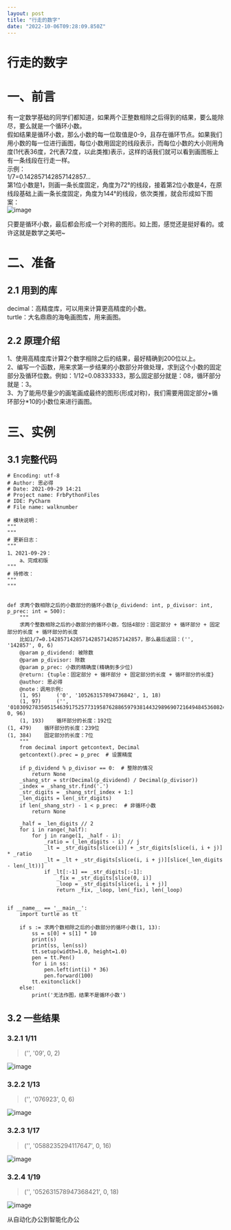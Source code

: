 ```yaml
---
layout: post
title: "行走的数字"
date: "2022-10-06T09:28:09.850Z"
---
```

行走的数字
=====

一、前言
====

有一定数学基础的同学们都知道，如果两个正整数相除之后得到的结果，要么能除尽，要么就是一个循环小数。  
假如结果是循环小数，那么小数的每一位取值是0-9，且存在循环节点。如果我们用小数的每一位进行画图，每位小数用固定的线段表示，而每位小数的大小则用角度(1代表36度，2代表72度，以此类推)表示，这样的话我们就可以看到画图板上有一条线段在行走一样。  
示例：  
1/7=0.142857142857142857…  
第1位小数是1，则画一条长度固定，角度为72°的线段，接着第2位小数是4，在原线段基础上画一条长度固定，角度为144°的线段，依次类推，就会形成如下图案：  
![image](https://img2022.cnblogs.com/blog/2254123/202210/2254123-20221005211035332-2073397125.png)

只要是循环小数，最后都会形成一个对称的图形。如上图，感觉还是挺好看的。或许这就是数学之美吧~

二、准备
====

2.1 用到的库
--------

decimal：高精度库，可以用来计算更高精度的小数。  
turtle：大名鼎鼎的海龟画图库，用来画图。

2.2 原理介绍
--------

1、使用高精度库计算2个数字相除之后的结果，最好精确到200位以上。  
2、编写一个函数，用来求第一步结果的小数部分并做处理，求到这个小数的固定部分及循环位数。例如：1/12=0.08333333，那么固定部分就是：08，循环部分就是：3。  
3、为了能用尽量少的画笔画成最终的图形(形成对称)，我们需要用固定部分+循环部分\*10的小数位来进行画图。

三、实例
====

3.1 完整代码
--------

    # Encoding: utf-8
    # Author: 思必得
    # Date: 2021-09-29 14:21
    # Project name: FrbPythonFiles
    # IDE: PyCharm
    # File name: walknumber
    
    # 模块说明：
    """
    """
    # 更新日志：
    """
    1、2021-09-29：
        a、完成初版
    """
    # 待修改：
    """
    """
    
    
    def 求两个数相除之后的小数部分的循环小数(p_dividend: int, p_divisor: int, p_prec: int = 500):
        """
        求两个整数相除之后的小数部分的循环小数，包括4部分：固定部分 + 循环部分 + 固定部分的长度 + 循环部分的长度
        比如1/7=0.142857142857142857142857142857，那么最后返回：('', '142857', 0, 6)
        @param p_dividend: 被除数
        @param p_divisor: 除数
        @param p_prec: 小数的精确度(精确到多少位)
        @return: {tuple：固定部分 + 循环部分 + 固定部分的长度 + 循环部分的长度}
        @author: 思必得
        @note：调用示例:
        (1, 95)     ('0', '105263157894736842', 1, 18)
        (1, 97)     ('', '010309278350515463917525773195876288659793814432989690721649484536082474226804123711340206185567', 0, 96)
        (1, 193)    循环部分的长度：192位
    (1, 479)    循环部分的长度：239位
    (1, 384)    固定部分的长度：7位
        """
        from decimal import getcontext, Decimal
        getcontext().prec = p_prec  # 设置精度
    
        if p_dividend % p_divisor == 0:  # 整除的情况
            return None
        _shang_str = str(Decimal(p_dividend) / Decimal(p_divisor))
        _index = _shang_str.find('.')
        _str_digits = _shang_str[_index + 1:]
        _len_digits = len(_str_digits)
        if len(_shang_str) - 1 < p_prec:  # 非循环小数
            return None
    
        _half = _len_digits // 2
        for i in range(_half):
            for j in range(1, _half - i):
                _ratio = (_len_digits - i) // j
                _lt = _str_digits[slice(i)] + _str_digits[slice(i, i + j)] * _ratio
                _lt = _lt + _str_digits[slice(i, i + j)][slice(_len_digits - len(_lt))]
                if _lt[:-1] == _str_digits[:-1]:
                    _fix = _str_digits[slice(0, i)]
                    _loop = _str_digits[slice(i, i + j)]
                    return _fix, _loop, len(_fix), len(_loop)
    
    
    if __name__ == '__main__':
        import turtle as tt
    
        if s := 求两个数相除之后的小数部分的循环小数(1, 13):
            ss = s[0] + s[1] * 10
            print(s)
            print(ss, len(ss))
            tt.setup(width=1.0, height=1.0)
            pen = tt.Pen()
            for i in ss:
                pen.left(int(i) * 36)
                pen.forward(100)
            tt.exitonclick()
        else:
            print('无法作图，结果不是循环小数')
    

3.2 一些结果
--------

### 3.2.1 1/11

> ('', '09', 0, 2)

![image](https://img2022.cnblogs.com/blog/2254123/202210/2254123-20221005211046246-1697676065.png)

### 3.2.2 1/13

> ('', '076923', 0, 6)

![image](https://img2022.cnblogs.com/blog/2254123/202210/2254123-20221005211049992-907602630.png)

### 3.2.3 1/17

> ('', '0588235294117647', 0, 16)

![image](https://img2022.cnblogs.com/blog/2254123/202210/2254123-20221005211058745-1297738427.png)

### 3.2.4 1/19

> ('', '052631578947368421', 0, 18)

![image](https://img2022.cnblogs.com/blog/2254123/202210/2254123-20221005211105968-1614974817.png)

从自动化办公到智能化办公